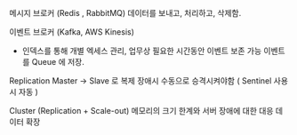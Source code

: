 메시지 브로커 (Redis , RabbitMQ)
데이터를 보내고, 처리하고, 삭제함.

이벤트 브로커 (Kafka, AWS Kinesis) 
- 인덱스를 통해 개별 엑세스 관리, 업무상 필요한 시간동안 이벤트 보존 가능
이벤트를 Queue 에 저장.



Replication
Master -> Slave 로 복제
장애시 수동으로 승격시켜야함 ( Sentinel 사용시 자동 )

Cluster (Replication + Scale-out)
메모리의 크기 한계와 서버 장애에 대한 대응
데이터 확장
